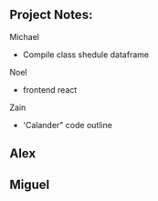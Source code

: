 ## Project Notes:

Michael
- Compile class shedule dataframe

Noel
- frontend react

Zain
- 'Calander" code outline

Alex
- 

Miguel
- 